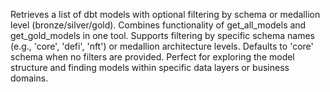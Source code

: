 Retrieves a list of dbt models with optional filtering by schema or medallion level (bronze/silver/gold). Combines functionality of get_all_models and get_gold_models in one tool. Supports filtering by specific schema names (e.g., 'core', 'defi', 'nft') or medallion architecture levels. Defaults to 'core' schema when no filters are provided. Perfect for exploring the model structure and finding models within specific data layers or business domains.